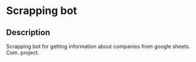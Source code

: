 # Scrapping bot
## Description
Scrapping bot for getting information about companies from google sheets. Com. project.
